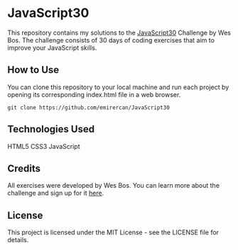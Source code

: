 # JavaScript30

This repository contains my solutions to the [JavaScript30](script30.com) Challenge by Wes Bos. The challenge consists of 30 days of coding exercises that aim to improve your JavaScript skills.


## How to Use
You can clone this repository to your local machine and run each project by opening its corresponding index.html file in a web browser.

```
git clone https://github.com/emirercan/JavaScript30

```

## Technologies Used
HTML5
CSS3
JavaScript

## Credits
All exercises were developed by Wes Bos. You can learn more about the challenge and sign up for it [here](script30.com).

## License
This project is licensed under the MIT License - see the LICENSE file for details.
